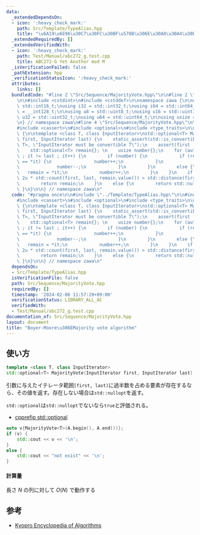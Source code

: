 ```yaml
---
data:
  _extendedDependsOn:
  - icon: ':heavy_check_mark:'
    path: Src/Template/TypeAlias.hpp
    title: "\u6A19\u6E96\u30C7\u30FC\u30BF\u578B\u306E\u30A8\u30A4\u30EA\u30A2\u30B9"
  _extendedRequiredBy: []
  _extendedVerifiedWith:
  - icon: ':heavy_check_mark:'
    path: Test/Manual/abc272_g.test.cpp
    title: ABC272-G Yet Another mod M
  _isVerificationFailed: false
  _pathExtension: hpp
  _verificationStatusIcon: ':heavy_check_mark:'
  attributes:
    links: []
  bundledCode: "#line 2 \"Src/Sequence/MajorityVote.hpp\"\n\n#line 2 \"Src/Template/TypeAlias.hpp\"\
    \n\n#include <cstdint>\n#include <cstddef>\n\nnamespace zawa {\n\nusing i16 =\
    \ std::int16_t;\nusing i32 = std::int32_t;\nusing i64 = std::int64_t;\nusing i128\
    \ = __int128_t;\n\nusing u8 = std::uint8_t;\nusing u16 = std::uint16_t;\nusing\
    \ u32 = std::uint32_t;\nusing u64 = std::uint64_t;\n\nusing usize = std::size_t;\n\
    \n} // namespace zawa\n#line 4 \"Src/Sequence/MajorityVote.hpp\"\n\n#include <algorithm>\n\
    #include <cassert>\n#include <optional>\n#include <type_traits>\n\nnamespace zawa\
    \ {\n\ntemplate <class T, class InputIterator>\nstd::optional<T> MajorityVote(InputIterator\
    \ first, InputIterator last) {\n    static_assert(std::is_convertible_v<decltype(*first),\
    \ T>, \"InputIterator must be convertible T\");\n    assert(first != last);\n\
    \    std::optional<T> remain{}; \n    usize number{};\n    for (auto it{first}\
    \ ; it != last ; it++) {\n        if (number) {\n            if (remain.value()\
    \ == *it) {\n                number++;\n            }\n            else {\n  \
    \              number--;\n            }\n        }\n        else {\n         \
    \   remain = *it;\n            number++;\n        }\n    }\n    if (number and\
    \ 2u * std::count(first, last, remain.value()) > std::distance(first, last)) {\n\
    \        return remain;\n    }\n    else {\n        return std::nullopt;\n   \
    \ }\n}\n\n} // namespace zawa\n"
  code: "#pragma once\n\n#include \"../Template/TypeAlias.hpp\"\n\n#include <algorithm>\n\
    #include <cassert>\n#include <optional>\n#include <type_traits>\n\nnamespace zawa\
    \ {\n\ntemplate <class T, class InputIterator>\nstd::optional<T> MajorityVote(InputIterator\
    \ first, InputIterator last) {\n    static_assert(std::is_convertible_v<decltype(*first),\
    \ T>, \"InputIterator must be convertible T\");\n    assert(first != last);\n\
    \    std::optional<T> remain{}; \n    usize number{};\n    for (auto it{first}\
    \ ; it != last ; it++) {\n        if (number) {\n            if (remain.value()\
    \ == *it) {\n                number++;\n            }\n            else {\n  \
    \              number--;\n            }\n        }\n        else {\n         \
    \   remain = *it;\n            number++;\n        }\n    }\n    if (number and\
    \ 2u * std::count(first, last, remain.value()) > std::distance(first, last)) {\n\
    \        return remain;\n    }\n    else {\n        return std::nullopt;\n   \
    \ }\n}\n\n} // namespace zawa\n"
  dependsOn:
  - Src/Template/TypeAlias.hpp
  isVerificationFile: false
  path: Src/Sequence/MajorityVote.hpp
  requiredBy: []
  timestamp: '2024-02-06 11:57:20+09:00'
  verificationStatus: LIBRARY_ALL_AC
  verifiedWith:
  - Test/Manual/abc272_g.test.cpp
documentation_of: Src/Sequence/MajorityVote.hpp
layout: document
title: "Boyer-Moore\u306EMajority vote algorithm"
---
```


## 使い方

```cpp
template <class T, class InputIterator>
std::optional<T> MajorityVote(InputIterator first, InputIterator last)
```

引数に与えたイテレータ範囲`[first, last)`に過半数を占める要素が存在するなら、その値を返す。存在しない場合は`std::nullopt`を返す。

`std::optional`は`std::nullopt`でないなら`true`と評価される。

- [cpprefjp std::optional](https://cpprefjp.github.io/reference/optional/optional.html)

```cpp
auto v{MajorityVote<T>(A.begin(), A.end())};
if (v) {
    std::cout << v << '\n';
}
else {
    std::cout << "not exist" << '\n';
}
```

#### 計算量

長さ $N$ の列に対して $O(N)$ で動作する

## 参考

- [Kyopro Encyclopedia of Algorithms](https://noshi91.github.io/algorithm-encyclopedia/boyer-moore-majority-vote-algorithm)

